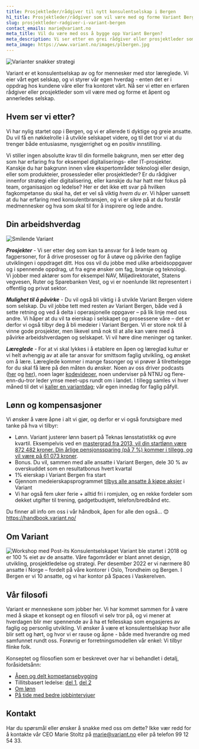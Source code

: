 ```yaml
---
title: Prosjektleder/rådgiver til nytt konsulentselskap i Bergen
h1_title: Prosjektleder/rådgiver som vil være med og forme Variant Bergen
slug: prosjektleder-radgiver-i-variant-bergen
contact_emails: marie@variant.no
meta_title: Vil du være med oss å bygge opp Variant Bergen?
meta_description: Vi ser etter en grei rådgiver eller prosjektleder som vil være med og bygge Variant Bergen!
meta_image: https://www.variant.no/images/plbergen.jpg
---
```


![Varianter snakker strategi](/images/strategisk-ellen-hilde.png)


Variant er et konsulentselskap av og for mennesker med stor læreglede. Vi eier vårt eget selskap, og vi styrer vår egen hverdag - enten det er i oppdrag hos kundene våre eller fra kontoret vårt. Nå ser vi etter en erfaren rådgiver eller prosjektleder som vil være med og forme et åpent og annerledes selskap.


## Hvem ser vi etter?

Vi har nylig startet opp i Bergen, og vi er allerede ti dyktige og greie ansatte. Du vil få en nøkkelrolle i å utvikle selskapet videre, og til det tror vi at du trenger både entusiasme, nysgjerrighet og en positiv innstilling.  

Vi stiller ingen absolutte krav til din formelle bakgrunn, men ser etter deg som har erfaring fra for eksempel digitaliserings- eller IT-prosjekter. Kanskje du har bakgrunn innen våre ekspertområder teknologi eller design, eller som produkteier, prosessleder eller prosjektleder? Er du rådgiver innenfor strategi eller digitalisering, eller kanskje du har hatt mer fokus på team, organisasjon og ledelse? Her er det ikke ett svar på hvilken fagkompetanse du skal ha, det er vel så viktig _hvem du er_. Vi håper uansett at du har erfaring med konsulentbransjen, og vi er sikre på at du forstår medmennesker og hva som skal til for å inspirere og lede andre.  


## Din arbeidshverdag

<div class="left blob1"><img alt="Smilende Variant" src="/images/strategisk-ellen.png"/></div>

**_Prosjekter_** - Vi ser etter deg som kan ta ansvar for å lede team og fagpersoner, for å drive prosesser og for å utøve og påvirke den faglige utviklingen i oppdraget ditt. Hos oss vil du jobbe med ulike arbeidsoppgaver og i spennende oppdrag, ut fra egne ønsker om fag, bransje og teknologi. Vi jobber med aktører som for eksempel NAV, Miljødirektoratet, Statens vegvesen, Ruter og Sparebanken Vest, og vi er noenlunde likt representert i offentlig og privat sektor. 

**_Mulighet til å påvirke_** - Du vil også bli viktig i å utvikle Variant Bergen videre som selskap. Du vil jobbe tett med resten av Variant Bergen, både ved å sette retning og ved å delta i operasjonelle oppgaver – på lik linje med oss andre. Vi håper at du vil ta eierskap i selskapet og prosessene våre – det er derfor vi også tilbyr deg å bli medeier i Variant Bergen. Vi er store nok til å vinne gode prosjekter, men likevel små nok til at alle kan være med å påvirke arbeidshverdagen og selskapet. Vi vil høre dine meninger og tanker. 

**_Læreglede_** - For at vi skal lykkes i å etablere en åpen og læreglad kultur er vi helt avhengig av at alle tar ansvar for smittsom faglig utvikling, og ønsket om å lære. Læreglede kommer i mange fasonger og vi prøver å tilrettelegge for du skal få lære på den måten du ønsker. Noen av oss driver podcasts ([her](http://bartjs.io/tag/podcast-episode/) og [her](https://kortslutning.fun/)), noen lager [kodevideoer](https://youtube.com/kodesnutt), noen underviser på NTNU og flere-enn-du-tror leder ymse meet-ups rundt om i landet. I tillegg samles vi hver måned til det vi [kaller en variantdag](https://blog.variant.no/tagged/variantdag); vår egen innedag for faglig påfyll.

## Lønn og kompensasjoner

Vi ønsker å være åpne i alt vi gjør, og derfor er vi også forutsigbare med tanke på hva vi tilbyr: 

- Lønn. Variant justerer lønn basert på Teknas lønsstatistikk og øvre kvartil. Eksempelvis ved en [mastergrad fra 2013, vil din startlønn være 872 482 kroner. Din årlige pensjonssparing (på 7 %) kommer i tillegg, og vil være på 61 073 kroner](/kalkulator?year=2013&degree=masters).
- Bonus. Du vil, sammen med alle ansatte i Variant Bergen, dele 30 % av overskuddet som en resultatbonus hvert kvartal  
- 1% eierskap i Variant Bergen fra start
- Gjennom medeierskapsprogrammet [tilbys alle ansatte å kjøpe aksjer](https://blog.variant.no/invitasjon-til-%C3%A5-kj%C3%B8pe-aksjer-i-variant-as-27a29a307cb2) i Variant
- Vi har også fem uker ferie + alltid fri i romjulen, og en rekke fordeler som dekket utgifter til trening, gadgetbudsjett, telefon/bredbånd etc. 

Du finner all info om oss i vår håndbok, åpen for alle den også... 😊 https://handbook.variant.no/


## Om Variant

![Workshop med Post-its](/images/strategisk-tonje-hilde-vikas.png)
Konsulentselskapet Variant ble startet i 2018 og er 100 % eiet av de ansatte. Våre fagområder er blant annet design, utvikling, prosjektledelse og strategi. Per desember 2022 er vi nærmere 80 ansatte i Norge – fordelt på våre kontorer i Oslo, Trondheim og Bergen. I Bergen er vi 10 ansatte, og vi har kontor på Spaces i Vaskerelven. 


## Vår filosofi

Variant er menneskene som jobber her. Vi har kommet sammen for å være med å skape et konsept og en filosofi vi selv tror på, og vi mener at hverdagen blir mer spennende av å ha et fellesskap som engasjeres av faglig og personlig utvikling. Vi ønsker å være et konsulentselskap hvor alle blir sett og hørt, og hvor vi er rause og åpne -  både med hverandre og med samfunnet rundt oss. Forøvrig er forretningsmodellen vår enkel: Vi tilbyr flinke folk. 

Konseptet og filosofien som er beskrevet over har vi behandlet i detalj, foråsidetsånn:
- [Åpen og delt kompetansebygging](https://blog.variant.no/aapen-og-delt-kompetansebygging-c229771eee93)
- Tillitsbasert ledelse: [del 1](https://blog.variant.no/tillitsbasert-ledelse-del-1-hva-og-hvorfor-86f6aa485cf9), [del 2](https://blog.variant.no/tillitsbasert-ledelse-del-2-sette-retning-449452fcc6a6)
- [Om lønn](https://blog.variant.no/bonusutbetaling-og-l%C3%B8nnsjusteringer-c6d340f0a6d)
- [På tide med bedre jobbintervjuer](https://blog.variant.no/paa-tide-med-bedre-jobbintervjuer-e59f6789a134)


## Kontakt

Har du spørsmål eller ønsker å snakke med oss om dette? Ikke vær redd for å kontakte vår CEO Marie Stoltz på marie@variant.no eller på telefon 99 12 54 33. 
